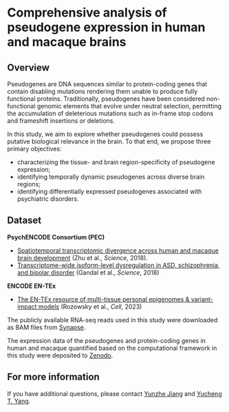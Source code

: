 # Comprehensive analysis of pseudogene expression in human and macaque brains

## Overview
Pseudogenes are DNA sequences similar to protein-coding genes that contain disabling mutations rendering them unable to produce fully functional proteins. Traditionally, pseudogenes have been considered non-functional genomic elements that evolve under neutral selection, permitting the accumulation of deleterious mutations such as in-frame stop codons and frameshift insertions or deletions. 

In this study, we aim to explore whether pseudogenes could possess putative biological relevance in the brain. To that end, we propose three primary objectives:
- characterizing the tissue- and brain region-specificity of pseudogene expression;
- identifying temporally dynamic pseudogenes across diverse brain regions;
- identifying differentially expressed pseudogenes associated with psychiatric disorders.

## Dataset
**PsychENCODE Consortium (PEC)**
- [Spatiotemporal transcriptomic divergence across human and macaque brain development](https://www.science.org/doi/10.1126/science.aat8077) (Zhu et al., *Science*, 2018).
- [Transcriptome-wide isoform-level dysregulation in ASD, schizophrenia, and bipolar disorder](https://www.science.org/doi/10.1126/science.aat8127) (Gandal et al., *Science*, 2018)

**ENCODE EN-TEx**
- [The EN-TEx resource of multi-tissue personal epigenomes & variant-impact models](https://www.cell.com/cell/fulltext/S0092-8674(23)00161-7) (Rozowsky et al., *Cell*, 2023)

The publicly available RNA-seq reads used in this study were downloaded as BAM files from [Synapse](https://www.synapse.org/). 

The expression data of the pseudogenes and protein-coding genes in human and macaque quantified based on the computational framework in this study were deposited to [Zenodo](10.5281/zenodo.16810204).


## For more information

If you have additional questions, please contact [Yunzhe Jiang](mailto:yunzhe.jiang@yale.edu) and [Yucheng T. Yang](mailto:yangyc2016@gmail.com).
